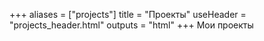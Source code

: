 +++
aliases = ["projects"]
title = "Проекты"
useHeader = "projects_header.html"
outputs = "html"
+++
Мои проекты
